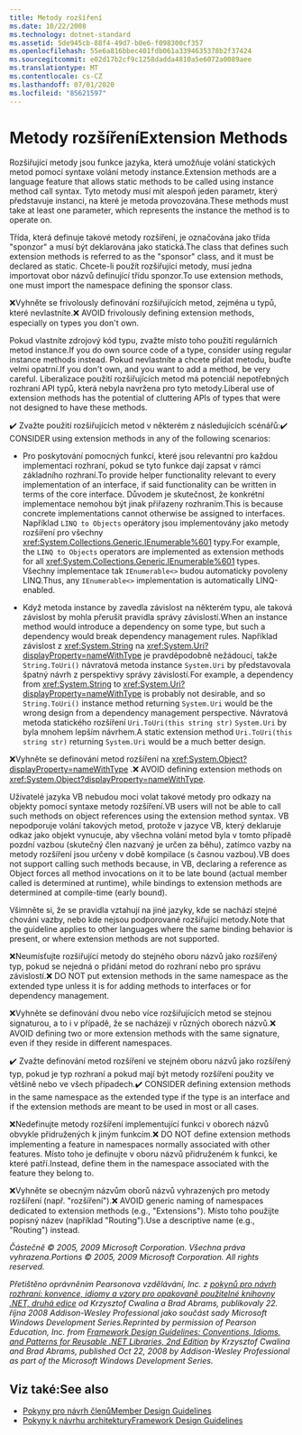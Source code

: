 ```yaml
---
title: Metody rozšíření
ms.date: 10/22/2008
ms.technology: dotnet-standard
ms.assetid: 5de945cb-88f4-49d7-b0e6-f098300cf357
ms.openlocfilehash: 55e6a816bbec401fdb061a3394635378b2f37424
ms.sourcegitcommit: e02d17b2cf9c1258dadda4810a5e6072a0089aee
ms.translationtype: MT
ms.contentlocale: cs-CZ
ms.lasthandoff: 07/01/2020
ms.locfileid: "85621597"
---
```

# <a name="extension-methods"></a><span data-ttu-id="4bcdc-102">Metody rozšíření</span><span class="sxs-lookup"><span data-stu-id="4bcdc-102">Extension Methods</span></span>
<span data-ttu-id="4bcdc-103">Rozšiřující metody jsou funkce jazyka, která umožňuje volání statických metod pomocí syntaxe volání metody instance.</span><span class="sxs-lookup"><span data-stu-id="4bcdc-103">Extension methods are a language feature that allows static methods to be called using instance method call syntax.</span></span> <span data-ttu-id="4bcdc-104">Tyto metody musí mít alespoň jeden parametr, který představuje instanci, na které je metoda provozována.</span><span class="sxs-lookup"><span data-stu-id="4bcdc-104">These methods must take at least one parameter, which represents the instance the method is to operate on.</span></span>

 <span data-ttu-id="4bcdc-105">Třída, která definuje takové metody rozšíření, je označována jako třída "sponzor" a musí být deklarována jako statická.</span><span class="sxs-lookup"><span data-stu-id="4bcdc-105">The class that defines such extension methods is referred to as the "sponsor" class, and it must be declared as static.</span></span> <span data-ttu-id="4bcdc-106">Chcete-li použít rozšiřující metody, musí jedna importovat obor názvů definující třídu sponzor.</span><span class="sxs-lookup"><span data-stu-id="4bcdc-106">To use extension methods, one must import the namespace defining the sponsor class.</span></span>

 <span data-ttu-id="4bcdc-107">❌Vyhněte se frivolously definování rozšiřujících metod, zejména u typů, které nevlastníte.</span><span class="sxs-lookup"><span data-stu-id="4bcdc-107">❌ AVOID frivolously defining extension methods, especially on types you don't own.</span></span>

 <span data-ttu-id="4bcdc-108">Pokud vlastníte zdrojový kód typu, zvažte místo toho použití regulárních metod instance.</span><span class="sxs-lookup"><span data-stu-id="4bcdc-108">If you do own source code of a type, consider using regular instance methods instead.</span></span> <span data-ttu-id="4bcdc-109">Pokud nevlastníte a chcete přidat metodu, buďte velmi opatrní.</span><span class="sxs-lookup"><span data-stu-id="4bcdc-109">If you don't own, and you want to add a method, be very careful.</span></span> <span data-ttu-id="4bcdc-110">Liberalizace použití rozšiřujících metod má potenciál nepotřebných rozhraní API typů, která nebyla navržena pro tyto metody.</span><span class="sxs-lookup"><span data-stu-id="4bcdc-110">Liberal use of extension methods has the potential of cluttering APIs of types that were not designed to have these methods.</span></span>

 <span data-ttu-id="4bcdc-111">✔️ Zvažte použití rozšiřujících metod v některém z následujících scénářů:</span><span class="sxs-lookup"><span data-stu-id="4bcdc-111">✔️ CONSIDER using extension methods in any of the following scenarios:</span></span>

- <span data-ttu-id="4bcdc-112">Pro poskytování pomocných funkcí, které jsou relevantní pro každou implementaci rozhraní, pokud se tyto funkce dají zapsat v rámci základního rozhraní.</span><span class="sxs-lookup"><span data-stu-id="4bcdc-112">To provide helper functionality relevant to every implementation of an interface, if said functionality can be written in terms of the core interface.</span></span> <span data-ttu-id="4bcdc-113">Důvodem je skutečnost, že konkrétní implementace nemohou být jinak přiřazeny rozhraním.</span><span class="sxs-lookup"><span data-stu-id="4bcdc-113">This is because concrete implementations cannot otherwise be assigned to interfaces.</span></span> <span data-ttu-id="4bcdc-114">Například `LINQ to Objects` operátory jsou implementovány jako metody rozšíření pro všechny <xref:System.Collections.Generic.IEnumerable%601> typy.</span><span class="sxs-lookup"><span data-stu-id="4bcdc-114">For example, the `LINQ to Objects` operators are implemented as extension methods for all <xref:System.Collections.Generic.IEnumerable%601> types.</span></span> <span data-ttu-id="4bcdc-115">Všechny implementace tak `IEnumerable<>` budou automaticky povoleny LINQ.</span><span class="sxs-lookup"><span data-stu-id="4bcdc-115">Thus, any `IEnumerable<>` implementation is automatically LINQ-enabled.</span></span>

- <span data-ttu-id="4bcdc-116">Když metoda instance by zavedla závislost na některém typu, ale taková závislost by mohla přerušit pravidla správy závislostí.</span><span class="sxs-lookup"><span data-stu-id="4bcdc-116">When an instance method would introduce a dependency on some type, but such a dependency would break dependency management rules.</span></span> <span data-ttu-id="4bcdc-117">Například závislost z <xref:System.String> na <xref:System.Uri?displayProperty=nameWithType> je pravděpodobně nežádoucí, takže `String.ToUri()` návratová metoda instance `System.Uri` by představovala špatný návrh z perspektivy správy závislostí.</span><span class="sxs-lookup"><span data-stu-id="4bcdc-117">For example, a dependency from <xref:System.String> to <xref:System.Uri?displayProperty=nameWithType> is probably not desirable, and so `String.ToUri()` instance method returning `System.Uri` would be the wrong design from a dependency management perspective.</span></span> <span data-ttu-id="4bcdc-118">Návratová metoda statického rozšíření `Uri.ToUri(this string str)` `System.Uri` by byla mnohem lepším návrhem.</span><span class="sxs-lookup"><span data-stu-id="4bcdc-118">A static extension method `Uri.ToUri(this string str)` returning `System.Uri` would be a much better design.</span></span>

 <span data-ttu-id="4bcdc-119">❌Vyhněte se definování metod rozšíření na <xref:System.Object?displayProperty=nameWithType> .</span><span class="sxs-lookup"><span data-stu-id="4bcdc-119">❌ AVOID defining extension methods on <xref:System.Object?displayProperty=nameWithType>.</span></span>

 <span data-ttu-id="4bcdc-120">Uživatelé jazyka VB nebudou moci volat takové metody pro odkazy na objekty pomocí syntaxe metody rozšíření.</span><span class="sxs-lookup"><span data-stu-id="4bcdc-120">VB users will not be able to call such methods on object references using the extension method syntax.</span></span> <span data-ttu-id="4bcdc-121">VB nepodporuje volání takových metod, protože v jazyce VB, který deklaruje odkaz jako objekt vynucuje, aby všechna volání metod byla v tomto případě pozdní vazbou (skutečný člen nazvaný je určen za běhu), zatímco vazby na metody rozšíření jsou určeny v době kompilace (s časnou vazbou).</span><span class="sxs-lookup"><span data-stu-id="4bcdc-121">VB does not support calling such methods because, in VB, declaring a reference as Object forces all method invocations on it to be late bound (actual member called is determined at runtime), while bindings to extension methods are determined at compile-time (early bound).</span></span>

 <span data-ttu-id="4bcdc-122">Všimněte si, že se pravidla vztahují na jiné jazyky, kde se nachází stejné chování vazby, nebo kde nejsou podporované rozšiřující metody.</span><span class="sxs-lookup"><span data-stu-id="4bcdc-122">Note that the guideline applies to other languages where the same binding behavior is present, or where extension methods are not supported.</span></span>

 <span data-ttu-id="4bcdc-123">❌Neumísťujte rozšiřující metody do stejného oboru názvů jako rozšířený typ, pokud se nejedná o přidání metod do rozhraní nebo pro správu závislostí.</span><span class="sxs-lookup"><span data-stu-id="4bcdc-123">❌ DO NOT put extension methods in the same namespace as the extended type unless it is for adding methods to interfaces or for dependency management.</span></span>

 <span data-ttu-id="4bcdc-124">❌Vyhněte se definování dvou nebo více rozšiřujících metod se stejnou signaturou, a to i v případě, že se nacházejí v různých oborech názvů.</span><span class="sxs-lookup"><span data-stu-id="4bcdc-124">❌ AVOID defining two or more extension methods with the same signature, even if they reside in different namespaces.</span></span>

 <span data-ttu-id="4bcdc-125">✔️ Zvažte definování metod rozšíření ve stejném oboru názvů jako rozšířený typ, pokud je typ rozhraní a pokud mají být metody rozšíření použity ve většině nebo ve všech případech.</span><span class="sxs-lookup"><span data-stu-id="4bcdc-125">✔️ CONSIDER defining extension methods in the same namespace as the extended type if the type is an interface and if the extension methods are meant to be used in most or all cases.</span></span>

 <span data-ttu-id="4bcdc-126">❌Nedefinujte metody rozšíření implementující funkci v oborech názvů obvykle přidružených k jiným funkcím.</span><span class="sxs-lookup"><span data-stu-id="4bcdc-126">❌ DO NOT define extension methods implementing a feature in namespaces normally associated with other features.</span></span> <span data-ttu-id="4bcdc-127">Místo toho je definujte v oboru názvů přidruženém k funkci, ke které patří.</span><span class="sxs-lookup"><span data-stu-id="4bcdc-127">Instead, define them in the namespace associated with the feature they belong to.</span></span>

 <span data-ttu-id="4bcdc-128">❌Vyhněte se obecným názvům oborů názvů vyhrazených pro metody rozšíření (např. "rozšíření").</span><span class="sxs-lookup"><span data-stu-id="4bcdc-128">❌ AVOID generic naming of namespaces dedicated to extension methods (e.g., "Extensions").</span></span> <span data-ttu-id="4bcdc-129">Místo toho použijte popisný název (například "Routing").</span><span class="sxs-lookup"><span data-stu-id="4bcdc-129">Use a descriptive name (e.g., "Routing") instead.</span></span>

 <span data-ttu-id="4bcdc-130">*Částečně &copy; 2005, 2009 Microsoft Corporation. Všechna práva vyhrazena.*</span><span class="sxs-lookup"><span data-stu-id="4bcdc-130">*Portions &copy; 2005, 2009 Microsoft Corporation. All rights reserved.*</span></span>

 <span data-ttu-id="4bcdc-131">*Přetištěno oprávněním Pearsonova vzdělávání, Inc. z [pokynů pro návrh rozhraní: konvence, idiomy a vzory pro opakovaně použitelné knihovny .NET, druhá edice](https://www.informit.com/store/framework-design-guidelines-conventions-idioms-and-9780321545619) od Krzysztof Cwalina a Brad Abrams, publikovaly 22. října 2008 Addison-Wesley Professional jako součást sady Microsoft Windows Development Series.*</span><span class="sxs-lookup"><span data-stu-id="4bcdc-131">*Reprinted by permission of Pearson Education, Inc. from [Framework Design Guidelines: Conventions, Idioms, and Patterns for Reusable .NET Libraries, 2nd Edition](https://www.informit.com/store/framework-design-guidelines-conventions-idioms-and-9780321545619) by Krzysztof Cwalina and Brad Abrams, published Oct 22, 2008 by Addison-Wesley Professional as part of the Microsoft Windows Development Series.*</span></span>

## <a name="see-also"></a><span data-ttu-id="4bcdc-132">Viz také:</span><span class="sxs-lookup"><span data-stu-id="4bcdc-132">See also</span></span>

- [<span data-ttu-id="4bcdc-133">Pokyny pro návrh členů</span><span class="sxs-lookup"><span data-stu-id="4bcdc-133">Member Design Guidelines</span></span>](member.md)
- [<span data-ttu-id="4bcdc-134">Pokyny k návrhu architektury</span><span class="sxs-lookup"><span data-stu-id="4bcdc-134">Framework Design Guidelines</span></span>](index.md)
